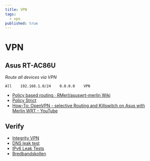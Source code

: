 ```yaml
---
title: VPN
tags:
  - vpn
published: true
---
```


# VPN

## Asus RT-AC86U

*Route all devices via VPN*
```
All    192.168.1.0/24    0.0.0.0    VPN
```

* [Policy based routing · RMerl/asuswrt-merlin Wiki](https://github.com/RMerl/asuswrt-merlin/wiki/Policy-based-routing)
* [Policy Strict](https://www.snbforums.com/threads/openvpn-clients-policy-rules-strict.40288/#post-337035)
* [How-To: OpenVPN - selective Routing and Killswitch on Asus with Merlin WRT - YouTube](https://www.youtube.com/watch?v=oBLS7Wkn0C4)

## Verify

* [Integrity VPN](https://integrity.st/)
* [DNS leak test](https://dnsleaktest.com/results.html)
* [IPv6 Leak Tests](http://ipv6leak.com/results?token=l6d7rgg4bddakfhs)
* [Bredbandskollen](http://www.bredbandskollen.se/)
